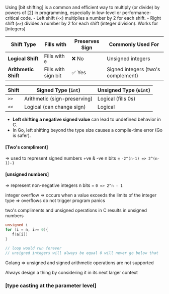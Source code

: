 
Using [bit shifting] is a common and efficient way to multiply (or divide) by powers of [2] in programming, especially in low-level or performance-critical code.
	- Left shift (`<<`) multiplies a number by 2 for each shift.
    - Right shift (`>>`) divides a number by 2 for each shift (integer division).
Works for [integers]

| Shift Type           | Fills with          | Preserves Sign | Commonly Used For                  |
| -------------------- | ------------------- | -------------- | ---------------------------------- |
| **Logical Shift**    | Fills with `0`      | ❌ No           | Unsigned integers                  |
| **Arithmetic Shift** | Fills with sign bit | ✅ Yes          | Signed integers (two's complement) |

| Shift | Signed Type (`int`)          | Unsigned Type (`uint`) |
| ----- | ---------------------------- | ---------------------- |
| `>>`  | Arithmetic (sign-preserving) | Logical (fills 0s)     |
| `<<`  | Logical (can change sign)    | Logical                |

- **Left shifting a negative signed value** can lead to undefined behavior in C. 
- In Go, left shifting beyond the type size causes a compile-time error (Go is safer).
#### [Two's compliment]
=> used to represent signed numbers +ve & -ve
n bits = `-2^(n-1) => 2^(n-1)-1` 

#### [unsigned numbers]
=> represent non-negative integers
n bits = `0 => 2^n - 1`

integer overflow 
	=> occurs when a value exceeds the limits of the integer type
	=> overflows do not trigger program panics
	


two's compliments and unsigned operations in C results in unsigned numbers
 ```c
 unsigned i
for (i = n, i>= 0){
	f(a[i])
}

// loop would run forever
// unsigned integers will always be equal 0 will never go below that
```

Golang => unsigned and signed arithmetic operations are not supported


Always design a thing by considering it in its next larger context


### [type casting at the parameter level]

